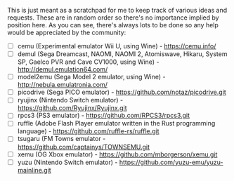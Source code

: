 This is just meant as a scratchpad for me to keep track of various ideas and requests. These are in random order so there's no importance implied by position here. As you can see, there's always lots to be done so any help would be appreciated by the community:

- [ ] cemu (Experimental emulator Wii U, using Wine) - https://cemu.info/
- [ ] demul (Sega Dreamcast, NAOMI, NAOMI 2, Atomiswave, Hikaru, System SP, Gaelco PVR and Cave CV1000, using Wine) - http://demul.emulation64.com/
- [ ] model2emu (Sega Model 2 emulator, using Wine) - http://nebula.emulatronia.com/
- [ ] picodrive (Sega PICO emulator) - https://github.com/notaz/picodrive.git
- [ ] ryujinx (Nintendo Switch emulator) - https://github.com/Ryujinx/Ryujinx.git
- [ ] rpcs3 (PS3 emulator) - https://github.com/RPCS3/rpcs3.git
- [ ] ruffle (Adobe Flash Player emulator written in the Rust programming language) - https://github.com/ruffle-rs/ruffle.git
- [ ] tsugaru (FM Towns emulator - https://github.com/captainys/TOWNSEMU.git
- [ ] xemu (OG Xbox emulator) - https://github.com/mborgerson/xemu.git
- [ ] yuzu (Nintendo Switch emulator) - https://github.com/yuzu-emu/yuzu-mainline.git
